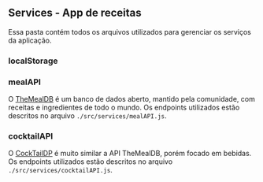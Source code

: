 ## Services - App de receitas

Essa pasta contém todos os arquivos utilizados para gerenciar os serviços da aplicação. 


### localStorage

### mealAPI

O [TheMealDB](https://www.themealdb.com/) é um banco de dados aberto, mantido pela comunidade, com receitas e ingredientes de todo o mundo. Os endpoints utilizados estão descritos no arquivo `./src/services/mealAPI.js`. 

### cocktailAPI

O [CockTailDP](https://www.thecocktaildb.com/) é muito similar a API TheMealDB, porém focado em bebidas. Os endpoints utilizados estão descritos no arquivo `./src/services/cocktailAPI.js`.